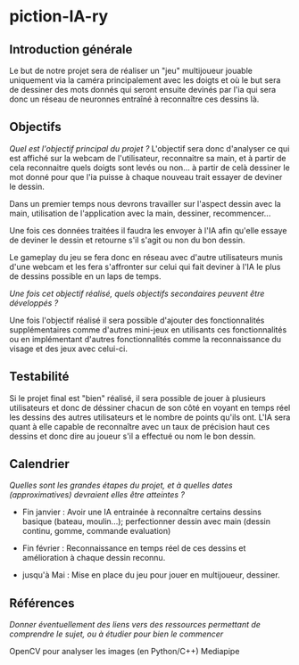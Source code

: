 # piction-IA-ry

## Introduction générale

Le but de notre projet sera de réaliser un "jeu" multijoueur jouable uniquement via la caméra
principalement avec les doigts et où le but sera de dessiner des mots donnés qui seront ensuite 
devinés par l'ia qui sera donc un réseau de neuronnes entraîné à reconnaître ces dessins là.
 

## Objectifs

_Quel est l'objectif principal du projet ?_
L'objectif sera donc d'analyser ce qui est affiché sur la webcam de l'utilisateur,
reconnaitre sa main, et à partir de cela reconnaitre quels doigts
sont levés ou non... à partir de celà dessiner le mot donné pour que l'ia puisse à 
chaque nouveau trait essayer de deviner le dessin.

Dans un premier temps nous devrons travailler sur l'aspect dessin avec la main, utilisation de l'application avec la main,
dessiner, recommencer...

Une fois ces données traitées il faudra les envoyer à l'IA afin qu'elle essaye de deviner le dessin et retourne s'il s'agit
ou non du bon dessin.

Le gameplay du jeu se fera donc en réseau avec d'autre utilisateurs munis d'une webcam et les fera s'affronter sur celui qui fait 
deviner à l'IA le plus de dessins possible en un laps de temps.

_Une fois cet objectif réalisé, quels objectifs secondaires peuvent être
développés ?_

Une fois l'objectif réalisé il sera possible d'ajouter des fonctionnalités 
supplémentaires comme d'autres mini-jeux en utilisants ces fonctionnalités ou en implémentant d'autres fonctionnalités comme la reconnaissance
du visage et des jeux avec celui-ci.
## Testabilité

Si le projet final est "bien" réalisé, il sera possible de jouer à plusieurs utilisateurs et donc de déssiner chacun de son côté en voyant en temps
réel les dessins des autres utilisateurs et le nombre de points qu'ils ont. L'IA sera quant à elle capable de reconnaître avec un taux de précision haut 
ces dessins et donc dire au joueur s'il a effectué ou nom le bon dessin.

## Calendrier

_Quelles sont les grandes étapes du projet, et à quelles dates (approximatives)
devraient elles être atteintes ?_

- Fin janvier : Avoir une IA entrainée à reconnaître certains dessins basique (bateau, moulin...); perfectionner dessin avec main (dessin continu, gomme, commande evaluation)

- Fin février : Reconnaissance en temps réel de ces dessins et amélioration à chaque dessin reconnu.

- jusqu'à Mai : Mise en place du jeu pour jouer en multijoueur, dessiner.


## Références

_Donner éventuellement des liens vers des ressources permettant de comprendre le
sujet, ou à étudier pour bien le commencer_

OpenCV pour analyser les images (en Python/C++)
Mediapipe

